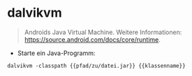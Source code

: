 # dalvikvm

> Androids Java Virtual Machine.
> Weitere Informationen: <https://source.android.com/docs/core/runtime>.

- Starte ein Java-Programm:

`dalvikvm -classpath {{pfad/zu/datei.jar}} {{klassenname}}`
